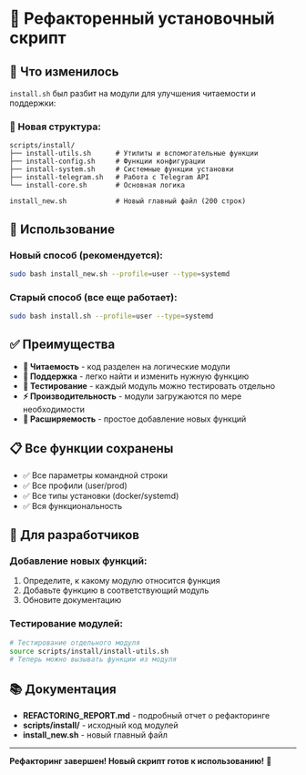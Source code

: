 # 🔧 Рефакторенный установочный скрипт

## 🎯 **Что изменилось**

`install.sh` был разбит на модули для улучшения читаемости и поддержки:

### **📁 Новая структура:**
```
scripts/install/
├── install-utils.sh      # Утилиты и вспомогательные функции
├── install-config.sh     # Функции конфигурации
├── install-system.sh     # Системные функции установки
├── install-telegram.sh   # Работа с Telegram API
└── install-core.sh       # Основная логика

install_new.sh            # Новый главный файл (200 строк)
```

## 🚀 **Использование**

### **Новый способ (рекомендуется):**
```bash
sudo bash install_new.sh --profile=user --type=systemd
```

### **Старый способ (все еще работает):**
```bash
sudo bash install.sh --profile=user --type=systemd
```

## ✅ **Преимущества**

- **📖 Читаемость** - код разделен на логические модули
- **🔧 Поддержка** - легко найти и изменить нужную функцию
- **🧪 Тестирование** - каждый модуль можно тестировать отдельно
- **⚡ Производительность** - модули загружаются по мере необходимости
- **🔄 Расширяемость** - простое добавление новых функций

## 📋 **Все функции сохранены**

- ✅ Все параметры командной строки
- ✅ Все профили (user/prod)
- ✅ Все типы установки (docker/systemd)
- ✅ Вся функциональность

## 🔧 **Для разработчиков**

### **Добавление новых функций:**
1. Определите, к какому модулю относится функция
2. Добавьте функцию в соответствующий модуль
3. Обновите документацию

### **Тестирование модулей:**
```bash
# Тестирование отдельного модуля
source scripts/install/install-utils.sh
# Теперь можно вызывать функции из модуля
```

## 📚 **Документация**

- **REFACTORING_REPORT.md** - подробный отчет о рефакторинге
- **scripts/install/** - исходный код модулей
- **install_new.sh** - новый главный файл

---

**Рефакторинг завершен! Новый скрипт готов к использованию!** 🎉
